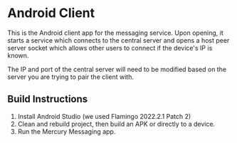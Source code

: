 # Android Client

This is the Android client app for the messaging service. Upon opening, it starts a service which connects to the central server and opens a host peer server socket which allows other users to connect if the device's IP is known.

The IP and port of the central server will need to be modified based on the server you are trying to pair the client with.

## Build Instructions

1. Install Android Studio (we used Flamingo 2022.2.1 Patch 2)
2. Clean and rebuild project, then build an APK or directly to a device.
3. Run the Mercury Messaging app.